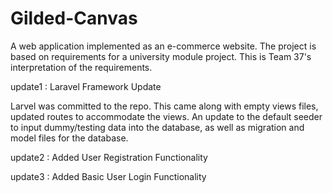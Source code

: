 # Gilded-Canvas
A web application implemented as an e-commerce website. The project is based on requirements for a university module project. This is Team 37's interpretation of the requirements.

update1 : Laravel Framework Update

Larvel was committed to the repo. This came along with empty views files, updated routes to accommodate the views. An update to the default seeder to input dummy/testing data into the database, as well as migration and model files for the database.

update2 : Added User Registration Functionality

update3 : Added Basic User Login Functionality